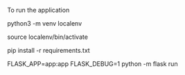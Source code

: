 To run the application

python3 -m venv localenv

source localenv/bin/activate

pip install -r requirements.txt

FLASK_APP=app:app FLASK_DEBUG=1 python -m flask run